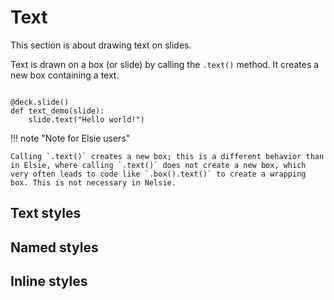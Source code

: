 # Text

This section is about drawing text on slides.

Text is drawn on a box (or slide) by calling the `.text()` method. It creates a new box containing a text.

```nelsie

@deck.slide()
def text_demo(slide):
    slide.text("Hello world!")
```

!!! note "Note for Elsie users"

    Calling `.text()` creates a new box; this is a different behavior than in Elsie, where calling `.text()` does not create a new box, which very often leads to code like `.box().text()` to create a wrapping box. This is not necessary in Nelsie.


## Text styles


## Named styles


## Inline styles


## 